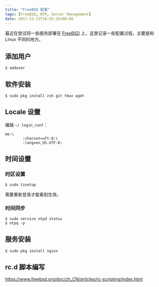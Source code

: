 ```yaml
---
title: "FreeBSD 配置"
tags: [FreeBSD, NTP, Server Management]
date: 2017-12-23T18:55:29+08:00
---
```


最近在尝试将一些服务部署在 [FreeBSD](https://www.freebsd.org/)
上，这里记录一些配置过程，主要是和
Linux 不同的地方。


## 添加用户

```shell
$ adduser
```


## 软件安装

```shell
$ sudo pkg install zsh git tmux wget
```


## Locale 设置

编辑 `~/.login_conf`：

```
me:\
        :charset=uft-8:\
        :lang=en_US.UTF-8:
```


## 时间设置

### 时区设置

```shell
$ sudo tzsetup
```

需要重新登录才能看到生效。

### 时间同步

```shell
$ sudo service ntpd status
$ ntpq -p
```


## 服务安装

```shell
$ sudo pkg install nginx
```


## rc.d 脚本编写

<https://www.freebsd.org/doc/zh_CN/articles/rc-scripting/index.html>
